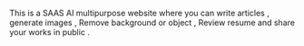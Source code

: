This is a SAAS AI multipurpose website where you can write articles , generate images , Remove background or object , Review resume and share your works in public . 

